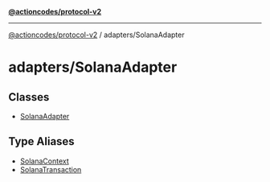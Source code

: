 [**@actioncodes/protocol-v2**](../../README.md)

***

[@actioncodes/protocol-v2](../../modules.md) / adapters/SolanaAdapter

# adapters/SolanaAdapter

## Classes

- [SolanaAdapter](classes/SolanaAdapter.md)

## Type Aliases

- [SolanaContext](type-aliases/SolanaContext.md)
- [SolanaTransaction](type-aliases/SolanaTransaction.md)
